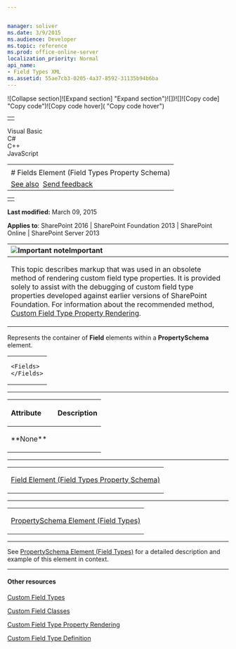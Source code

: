 ```yaml
---


manager: soliver
ms.date: 3/9/2015
ms.audience: Developer
ms.topic: reference
ms.prod: office-online-server
localization_priority: Normal
api_name:
- Field Types XML
ms.assetid: 55ae7cb3-0205-4a37-8592-31135b94b6ba
---
```


![Collapse
section]![Expand
section] "Expand section")![]()![])![]![]()![Copy
code] "Copy code")![Copy code
hover]( "Copy code hover")
<table>
<tbody>
<tr class="odd">
<td align="left"></td>
</tr>
</tbody>
</table>

Visual Basic  
C\#  
C++  
JavaScript  

<table>
<tbody>
<tr class="odd">
<td align="left"><span id="runningHeaderText"></span></td>
</tr>
<tr class="even">
<td align="left"># Fields Element (Field Types Property Schema)</td>
</tr>
<tr class="odd">
<td align="left"><a href="#seeAlsoToggle">See also</a>  <span id="headfeedbackarea" class="feedbackhead"><a href="javascript:SubmitFeedback(&#39;docthis@Microsoft.com&#39;,&#39;&#39;,&#39;&#39;,&#39;&#39;,&#39;1.0.18082.1225&#39;,&#39;%0\dThank%20you%20for%20your%20feedback.%20The%20developer%20writing%20teams%20use%20your%20feedback%20to%20improve%20documentation.%20While%20we%20are%20reviewing%20your%20feedback,%20we%20may%20send%20you%20e-mail%20to%20ask%20for%20clarification%20or%20feedback%20on%20a%20solution.%20We%20do%20not%20use%20your%20e-mail%20address%20for%20any%20other%20purpose%20and%20we%20delete%20it%20after%20we%20finish%20our%20review.%0\AFor%20further%20information%20about%20the%20privacy%20policies%20of%20Microsoft,%20please%20see%20http://privacy.microsoft.com/en-us/default.aspx.%0\A%0\d&#39;,&#39;Customer%20feedback&#39;);">Send feedback</a></span></td>
</tr>
</tbody>
</table>

<table>
<colgroup>
<col width="100%" />
</colgroup>
<tbody>
<tr class="odd">
<td align="left"></td>
</tr>
</tbody>
</table>

**Last modified:** March 09, 2015

**Applies to**: SharePoint 2016 | SharePoint Foundation 2013 |
SharePoint Online | SharePoint Server 2013

<table>
<colgroup>
<col width="100%" />
</colgroup>
<thead>
<tr class="header">
<th align="left"><img src=".." title="Important note" alt="Important note" /><strong>Important</strong></th>
</tr>
</thead>
<tbody>
<tr class="odd">
<td align="left"><p>This topic describes markup that was used in an obsolete method of rendering custom field type properties. It is provided solely to assist with the debugging of custom field type properties developed against earlier versions of SharePoint Foundation. For information about the recommended method, <a href="http://msdn.microsoft.com/library/a959ad5b-6f3a-462c-80b9-e2d00bb0d62a(Office.15).aspx">Custom Field Type Property Rendering</a>.</p></td>
</tr>
</tbody>
</table>

Represents the container of **Field** elements
within a **PropertySchema** element.

<span codelanguage="other"></span>
<table>
<colgroup>
<col width="100%" />
</colgroup>
<tbody>
<tr class="odd">
<td align="left"><pre><code>&lt;Fields&gt;
&lt;/Fields&gt;</code></pre></td>
</tr>
</tbody>
</table>


-----------------------------------------------------------------------------------------------------------------------------------------------------------------------------------------------

<table>
<colgroup>
<col width="50%" />
<col width="50%" />
</colgroup>
<thead>
<tr class="header">
<th align="left"><p>Attribute</p></th>
<th align="left"><p>Description</p></th>
</tr>
</thead>
<tbody>
<tr class="odd">
<td align="left"><p>**None**</p></td>
<td align="left"><p></p></td>
</tr>
</tbody>
</table>


---------------------------------------------------------------------------------------------------------------------------------------------------------------------------------------------------

<table>
<colgroup>
<col width="100%" />
</colgroup>
<tbody>
<tr class="odd">
<td align="left"><p><span sdata="link"><a href="field-element-field-types-property-schema.md">Field Element (Field Types Property Schema)</a></span></p></td>
</tr>
</tbody>
</table>


----------------------------------------------------------------------------------------------------------------------------------------------------------------------------------------------------

<table>
<colgroup>
<col width="100%" />
</colgroup>
<tbody>
<tr class="odd">
<td align="left"><p><span sdata="link"><a href="propertyschema-element-field-types.md">PropertySchema Element (Field Types)</a></span></p></td>
</tr>
</tbody>
</table>


----------------------------------------------------------------------------------------------------------------------------------------------------------------------------------------------------------------------------

See [PropertySchema Element (Field
Types)](propertyschema-element-field-types.md)</span> for a detailed
description and example of this element in context.


-------------------------------------------------------------------------------------------------------------------------------------------------------------------------------------------

#### Other resources

[Custom Field
Types](http://msdn.microsoft.com/library/1345b345-226d-443a-918f-af123a3c7b13(Office.15).aspx)

[Custom Field
Classes](http://msdn.microsoft.com/library/436a9d9b-7a6f-4e8f-86e8-f42ded85c069(Office.15).aspx)

[Custom Field Type Property
Rendering](http://msdn.microsoft.com/library/a959ad5b-6f3a-462c-80b9-e2d00bb0d62a(Office.15).aspx)

[Custom Field Type
Definition](http://msdn.microsoft.com/library/b3315997-671f-4c29-9518-48cc4592f205(Office.15).aspx)








